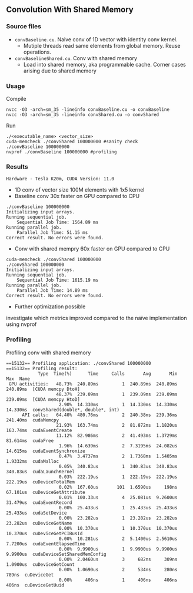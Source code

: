 ## Convolution With Shared Memory

### Source files

* ```convBaseline.cu```. Naive conv of 1D vector with identity conv kernel. 
	* Mutiple threads read same elements from global memory. Reuse operations.
* ```convBaselineShared.cu```. Conv with shared memory
	* Load into shared memory, aka programmable cache. Corner cases arising due to shared memory

### Usage

Compile
```
nvcc -O3 -arch=sm_35 -lineinfo convBaseline.cu -o convBaseline
nvcc -O3 -arch=sm_35 -lineinfo convShared.cu -o convShared
```

Run
```
./<executable_name> <vector_size>
cuda-memcheck ./convShared 100000000 #sanity check
./convBaseline 100000000
nvprof ./convBaseline 100000000 #profiling
```

### Results

```Hardware - Tesla K20m, CUDA Version: 11.0```
* 1D conv of vector size 100M elements with 1x5 kernel
* Baseline conv 30x faster on GPU compared to CPU
```
./convBaseline 100000000 
Initializing input arrays.
Running sequential job.
	Sequential Job Time: 1564.89 ms
Running parallel job.
	Parallel Job Time: 51.15 ms
Correct result. No errors were found.
```
* Conv with shared mempry 60x faster on GPU compared to CPU
```
cuda-memcheck ./convShared 100000000
./convShared 100000000
Initializing input arrays.
Running sequential job.
	Sequential Job Time: 1615.19 ms
Running parallel job.
	Parallel Job Time: 14.89 ms
Correct result. No errors were found.
```

* Further optimization possible

investigate which metrics improved compared to the naïve implementation using nvprof




### Profiling

Profiling conv with shared memory
```
==15132== Profiling application: ./convShared 100000000
==15132== Profiling result:
            Type  Time(%)      Time     Calls       Avg       Min       Max  Name
 GPU activities:   48.73%  240.89ms         1  240.89ms  240.89ms  240.89ms  [CUDA memcpy DtoH]
                   48.37%  239.09ms         1  239.09ms  239.09ms  239.09ms  [CUDA memcpy HtoD]
                    2.90%  14.330ms         1  14.330ms  14.330ms  14.330ms  convShared(double*, double*, int)
      API calls:   64.40%  480.76ms         2  240.38ms  239.36ms  241.40ms  cudaMemcpy
                   21.93%  163.74ms         2  81.872ms  1.1820us  163.74ms  cudaEventCreate
                   11.12%  82.986ms         2  41.493ms  1.3729ms  81.614ms  cudaFree
                    1.96%  14.639ms         2  7.3195ms  24.082us  14.615ms  cudaEventSynchronize
                    0.47%  3.4737ms         2  1.7368ms  1.5405ms  1.9332ms  cudaMalloc
                    0.05%  340.83us         1  340.83us  340.83us  340.83us  cudaLaunchKernel
                    0.03%  222.19us         1  222.19us  222.19us  222.19us  cuDeviceTotalMem
                    0.02%  167.60us       101  1.6590us     198ns  67.101us  cuDeviceGetAttribute
                    0.01%  100.33us         4  25.081us  9.2600us  31.479us  cudaEventRecord
                    0.00%  25.433us         1  25.433us  25.433us  25.433us  cudaSetDevice
                    0.00%  23.282us         1  23.282us  23.282us  23.282us  cuDeviceGetName
                    0.00%  10.370us         1  10.370us  10.370us  10.370us  cuDeviceGetPCIBusId
                    0.00%  10.281us         2  5.1400us  2.5610us  7.7200us  cudaEventElapsedTime
                    0.00%  9.9900us         1  9.9900us  9.9900us  9.9900us  cudaDeviceSetSharedMemConfig
                    0.00%  2.0460us         3     682ns     309ns  1.0900us  cuDeviceGetCount
                    0.00%  1.0690us         2     534ns     280ns     789ns  cuDeviceGet
                    0.00%     406ns         1     406ns     406ns     406ns  cuDeviceGetUuid
```